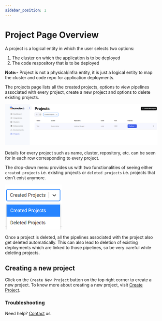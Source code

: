 ```yaml
---
sidebar_position: 1
---
```


# Project Page Overview
A project is a logical entity in which the user selects two options:
1. The cluster on which the application is to be deployed
2. The code respository that is to be deployed

<b>Note:-</b> Project is not a physical/infra entity, it is just a logical entity to map the cluster and code repo for application deployments.

The projects page lists all the created projects, options to view pipelines associated with every project, create a new project and options to delete existing projects.

![projects-overview](./../../static/img/projects-overview.png)

Details for every project such as name, cluster, repository, etc. can be seen for in each row corresponding to every project.

The drop-down menu provides us with two functionalities of seeing either `created projects` i.e. existing projects or `deleted projects` i.e. projects that don't exist anymore.

![projects-state](./../../static/img/projects-state.png)


Once a project is deleted, all the pipelines associated with the project also get deleted automatically. This can also lead to deletion of existing deployments which are linked to those pipelines, so be very careful while deleting projects.

## Creating a new project
Click on the `Create New Project` button on the top right corner to create a new project.
To know more about creating a new project, visit [Create Project](https://docs.humalect.com/en/project).


### Troubleshooting
Need help? [Contact](./../Contact-us/reach-out-to-us) us
